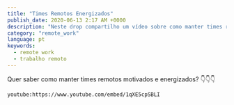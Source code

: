 ```yaml
---
title: "Times Remotos Energizados"
publish_date: 2020-06-13 2:17 AM +0000
description: "Neste drop compartilho um vídeo sobre como manter times remotos energizados."
category: "remote_work"
language: pt
keywords:
  - remote work
  - trabalho remoto
---
```


Quer saber como manter times remotos motivados e energizados? 👇👇👇

`youtube:https://www.youtube.com/embed/1qXE5cpSBLI`
